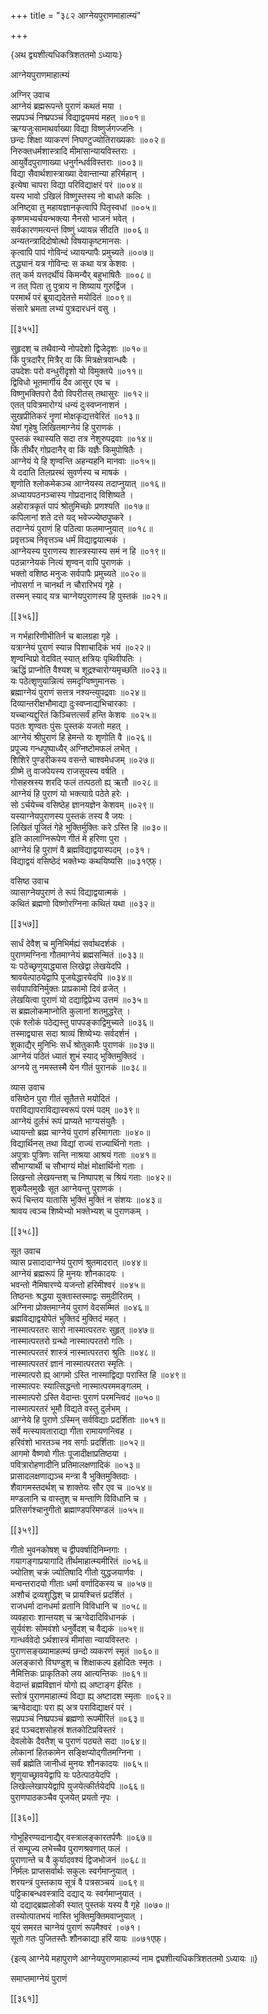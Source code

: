 +++
title = "३८२ आग्नेयपुराणमाहात्म्यं"

+++

\{अथ द्व्यशीत्यधिकत्रिशततमो ऽध्यायः\}

आग्नेयपुराणमाहात्म्यं  
    
अग्निर् उवाच  
आग्नेयं ब्रह्मरूपन्ते पुराणं कथतं मया ।  
सप्रपञ्चं निष्प्रपञ्चं विद्याद्वयमयं महत्   ॥००१॥  
ऋग्यजुःसामाथर्वाख्या विद्या विष्णुर्जगज्जनिः   ।  
छन्दः शिक्षा व्याकरणं निघण्टुज्योतिराख्यकाः   ॥००२॥  
निरुक्तधर्मशास्त्रादि मीमांसान्यायविस्तराः ।  
आयुर्वेदपुराणाख्या धनुर्गन्धर्वविस्तराः ॥००३॥  
विद्या सैवार्थशास्त्राख्या देवान्तान्या हरिर्महान्   ।  
इत्येषा चापरा विद्या परिविद्याक्षरं परं ॥००४॥  
यस्य भावो ऽखिलं विष्णुस्तस्य नो बाधते कलिः ।  
अनिष्ट्वा तु महायज्ञानकृत्वापि पितृस्वधां   ॥००५॥  
कृष्णमभ्यर्चयन्भक्त्या नैनसो भाजनं भवेत्   ।  
सर्वकारणमत्यन्तं विष्णुं ध्यायन्न सीदति   ॥००६॥  
अन्यतन्त्रादिदोषोत्थो विषयाकृष्टमानसः ।  
कृत्वापि पापं गोविन्दं ध्यायन्पापैः प्रमुच्यते   ॥००७॥  
तद्ध्यानं यत्र गोविन्दः स कथा यत्र केशवः ।  
तत् कर्म यत्तदर्थीयं किमन्यैर् बहुभाषितैः ॥००८॥  
न तत् पिता तु पुत्राय न शिष्याय गुरुर्द्विज ।  
परमार्थं परं ब्रूयाद्यदेतत्ते मयोदितं ॥००९॥  
संसारे भ्रमता लभ्यं पुत्रदारधनं वसु ।  

[[३५५]]
    
सुहृदश् च तथैवान्ये नोपदेशो द्विजेदृशः ॥०१०॥  
किं पुत्रदारैर् मित्रैर् वा किं मित्रक्षेत्रवान्धवैः   ।  
उपदेशः परो वन्धुरीदृशो यो विमुक्तये ॥०११॥  
द्विविधो भूतमार्गीयं दैव आसुर एव च ।  
विष्णुभक्तिपरो दैवो विपरीतस् तथासुरः ॥०१२॥  
एतत् पवित्रमारोग्यं धन्यं दुःस्वप्ननाशनं   ।  
सुखप्रीतिकरं नॄणां मोक्षकृद्यत्तवेरितं   ॥०१३॥  
येषां गृहेषु लिखितमाग्नेयं हि पुराणकं   ।  
पुस्तकं स्थास्यति सदा तत्र नेशुरुपद्रवाः ॥०१४॥  
किं तीर्थैर् गोप्रदानैर् वा किं यज्ञैः किमुपोषितैः   ।  
आग्नेयं ये हि शृण्वन्ति अहन्यहनि मानवाः ॥०१५॥  
ये ददाति तिलप्रस्थं सुवर्णस्य च माषकं ।  
शृणोति श्लोकमेकञ्च आग्नेयस्य तदाप्नुयात् ॥०१६॥  
अध्यायपठनञ्चास्य गोप्रदानाद् विशिष्यते ।  
अहोरात्रकृतं पापं श्रोतुमिच्छोः प्रणश्यति   ॥०१७॥  
कपिलानां शते दत्ते यद् भवेज्ज्येष्ठपुष्करे ।  
तदाग्नेयं पुराणं हि पठित्वा फलमाप्नुयात्   ॥०१८॥  
प्रवृत्तञ्च निवृत्तञ्च धर्मं विद्याद्वयात्मकं   ।  
आग्नेयस्य पुराणस्य शास्त्रस्यास्य समं न हि ॥०१९॥  
पठन्नाग्नेयकं नित्यं शृण्वन् वापि पुराणकं   ।  
भक्तो वशिष्ठ मनुजः सर्वपापैः प्रमुच्यते   ॥०२०॥  
नोपसर्गा न चानर्था न चौरारिभयं गृहे ।  
तस्मन् स्याद् यत्र चाग्नेयपुराणस्य हि पुस्तकं ॥०२१॥  

[[३५६]]
    
न गर्भहारिणीभीतिर्न च बालग्रहा गृहे ।  
यत्राग्नेयं पुराणं स्यान्न पिशाचादिकं भयं   ॥०२२॥  
शृण्वन्विप्रो वेदवित् स्यात् क्षत्रियः पृथिवीपतिः   ।  
ऋद्धिं प्राप्नोति वैश्यश् च शूद्रश्चारोग्यमृच्छति   ॥०२३॥  
यः पठेत्शृणुयान्नित्यं समदृग्विष्णुमानसः   ।  
ब्रह्माग्नेयं पुराणं सत्तत्र नश्यन्त्युपद्रवाः   ॥०२४॥  
दिव्यान्तरीक्षभौमाद्या दुःस्वप्नाद्यभिचारकाः   ।  
यच्चान्यद्दुरितं किञ्चित्तत्सर्वं हन्ति केशवः ॥०२५॥  
पठतः शृण्वतः पुंसः पुस्तकं यजतो महत्   ।  
आग्नेयं श्रीपुराणं हि हेमन्ते यः शृणोति वै   ॥०२६॥  
प्रपूज्य गन्धपुष्पाध्यैर् अग्निष्टोमफलं लभेत्   ।  
शिशिरे पुण्डरीकस्य वसन्ते चाश्वमेधजम् ॥०२७॥  
ग्रीष्मे तु वाजपेयस्य राजसूयस्य वर्षति ।  
गोसहस्रस्य शरदि फलं तत्पठतो ह्य् ऋतौ ॥०२८॥  
आग्नेयं हि पुराणं यो भक्त्याग्रे पठेते हरेः   ।  
सो ऽर्चयेच्च वसिष्ठेह ज्ञानयज्ञेन केशवम् ॥०२९॥  
यस्याग्नेयपुराणस्य पुस्तकं तस्य वै जयः ।  
लिखितं पूजितं गेहे भुक्तिर्मुक्तिः करे ऽस्ति हि ॥०३०॥  
इति कालाग्निरूपेण गीतं मे हरिणा पुरा ।  
आग्नेयं हि पुराणं वै ब्रह्मविद्याद्वयास्पदम् ।०३१।  
विद्याद्वयं वसिष्ठेदं भक्तेभ्यः कथयिष्यसि   ॥०३१एफ़्।  
    
वसिष्ठ उवाच  
व्यासाग्नेयपुराणं ते रूपं विद्याद्वयात्मकं   ।  
कथितं ब्रह्मणो विष्णोरग्निना कथितं यथा ॥०३२॥  

[[३५७]]
    
सार्धं देवैश् च मुनिभिर्मह्यं सर्वाथदर्शकं   ।  
पुराणमग्निना गौतमाग्नेयं ब्रह्मसन्मितं ॥०३३॥  
यः पठेच्छृणुयाद्ध्यास लिखेद्वा लेखयेदपि ।  
श्रावयेत्पाठयेद्वापि पूजयेद्धारयेदपि ॥०३४॥  
सर्वपापविनिर्मुक्तः प्राप्रकामो दिवं व्रजेत् ।  
लेखयित्वा पुराणं यो दद्याद्विप्रेभ्य उत्तमं ॥०३५॥  
स ब्रह्मलोकमाप्नोति कुलानां शतमुद्धरेत् ।  
एकं श्लोकं पठेद्यस्तु पापपङ्काद्विमुच्यते ॥०३६॥  
तस्माद्व्यास सदा श्राव्यं शिष्येभ्यः सर्वदर्शनं   ।  
शुकाद्यैर् मुनिभिः सर्धं श्रोतुकामैः पुराणकं   ॥०३७॥  
आग्नेयं पठितं ध्यातं शुभं स्याद् भुक्तिमुक्तिदं   ।  
अग्नये तु नमस्तस्मै येन गीतं पुरानकं ॥०३८॥  
    
व्यास उवाच  
वसिष्ठेन पुरा गीतं सूतैतत्ते मयोदितं ।  
पराविद्यापराविद्यास्वरूपं परमं पदम् ॥०३९॥  
आग्नेयं दुर्लभं रूपं प्राप्यते भाग्यसंयुतैः   ।  
ध्यायन्तो ब्रह्म चाग्नेयं पुराणं हरिमागताः   ॥०४०॥  
विद्यार्थिनस् तथा विद्यां राज्यं राज्यार्थिनो गताः   ।  
अपुत्राः पुत्रिणः सन्ति नाश्रया आश्रयं गताः   ॥०४१॥  
सौभाग्यार्थी च सौभाग्यं मोक्षं मोक्षार्थिनो गताः   ।  
लिखन्तो लेखयन्तश् च निष्पापश् च श्रियं गताः   ॥०४२॥  
शुकपैलमुखैः सूत आग्नेयन्तु पुराणकं ।  
रूपं चिन्तय यातासि भुक्तिं मुक्तिं न संशयः   ॥०४३॥  
श्रावय त्वञ्च शिष्येभ्यो भक्तेभ्यश् च पुराणकम्   ।  

[[३५८]]

सूत उवाच  
व्यास प्रसादादाग्नेयं पुराणं श्रुतमादरात्   ॥०४४॥  
आग्नेयं ब्रह्मरूपं हि मुनयः शौनकादयः   ।  
भवन्तो नैमिषारण्ये यजन्तो हरिमीश्वरं ॥०४५॥  
तिष्ठन्तः श्रद्धया युक्तास्तस्माद्वः समुदीरितम्   ।  
अग्निना प्रोक्तमाग्नेयं पुराणं वेदसम्मितं ॥०४६॥  
ब्रह्मविद्याद्वयोपेतं भुक्तिदं मुक्तिदं महत् ।  
नास्मात्परतरः सारो नास्मात्परतरः सुहृत् ॥०४७॥  
नास्मात्परतरो ग्रन्थो नास्मात्परतरो गतिः ।  
नास्मात्परतरं शास्त्रं नास्मात्परतरा श्रुतिः   ॥०४८॥  
नास्मात्परतरं ज्ञानं नास्मात्परतरा स्मृतिः   ।  
नास्मात्परो ह्य् आगमो ऽस्ति नास्माद्विद्या परास्ति हि ॥०४९॥  
नास्मात्परः स्यात्सिद्धन्तो नास्मात्परममङ्गलम्   ।  
नास्मात्परो ऽस्ति वेदान्तः पुराणं परमन्त्विदं   ॥०५०॥  
नास्मात्परतरं भूमौ विद्यते वस्तु दुर्लभम् ।  
आग्नेये हि पुराणे ऽस्मिन् सर्वविद्याः प्रदर्शिताः   ॥०५१॥  
सर्वे मत्स्यावताराद्या गीता रामायणन्त्विह ।  
हरिवंशो भारतञ्च नव सर्गाः प्रदर्शिताः   ॥०५२॥  
आगमो वैष्णवो गीतः पूजादीक्षाप्रतिष्ठया   ।  
पवित्रारोहणादीनि प्रतिमालक्षणादिकं ॥०५३॥  
प्रासादलक्षणाद्यञ्च मन्त्रा वै भुक्तिमुक्तिदाः   ।  
शैवागमस्तदर्थश् च शाक्तेयः सौर एव च ॥०५४॥  
मण्डलानि च वास्तुश् च मन्ताणि विविधानि च ।  
प्रतिसर्गश्चानुगीतो ब्रह्माण्डपरिमण्डलं ॥०५५॥  

[[३५९]]
    
गीतो भुवनकोषश् च द्वीपवर्षादिनिम्नगाः ।  
गयागङ्गाप्रयागादि तीर्थमाहात्म्यमीरितं ॥०५६॥  
ज्योतिश् चक्रं ज्योतिषादि गीतो युद्धजयार्णवः ।  
मन्वन्तरादयो गीताः धर्मा वर्णादिकस्य च ॥०५७॥  
अशौचं द्रव्यशुद्धिश् च प्रायश्चित्तं प्रदर्शितं   ।  
राजधर्मा दानधर्मा व्रतानि विविधानि च ॥०५८॥  
व्यवहाराः शान्तयश् च ऋग्वेदादिविधानकं ।  
सूर्यवंशः सोमवंशो धनुर्वेदश् च वैद्यकं   ॥०५९॥  
गान्धर्ववेदो ऽर्थशास्त्रं मीमांसा न्यायविस्तरः   ।  
पुराणसङ्ख्यामाहत्म्यं छन्दो व्यकरणं स्मृतं   ॥०६०॥  
अलङ्कारो विघण्डुश् च शिक्षाकल्प इहोदितः स्मृतः   ।  
नैमित्तिकः प्राकृतिको लय आत्यन्तिकः ॥०६१॥  
वेदान्तं ब्रह्मविज्ञानं योगो ह्य् अष्टाङ्ग ईरितः   ।  
स्तोत्रं पुराणमाहात्म्यं विद्या ह्य् अष्टादश स्मृताः   ॥०६२॥  
ऋग्वेदाद्याः परा ह्य् अत्र पराविद्याक्षरं परं   ।  
सप्रपञ्चं निष्प्रपञ्चं ब्रह्मणो रूपमीरितं   ॥०६३॥  
इदं पञ्चदशसोहस्रं शतकोटिप्रविस्तरं ।  
देवलोके दैवतैश् च पुराणं पठ्यते सदा ॥०६४॥  
लोकानां हितकामेन सङ्क्षिप्योद्गीतमग्निना ।  
सर्वं ब्रह्मेति जानीध्वं मुनयः शौनकादयः   ॥०६५॥  
शृणुयाच्छ्रावयेद्वापि यः पठेत्पाठयेदपि   ।  
लिखेल्लेखापयेद्वापि युजयेत्कीर्तयेदपि ॥०६६॥  
पुराणपाठकञ्चैव पूजयेत् प्रयतो नृपः ।  

[[३६०]]
    
गोभूहिरण्यदानाद्यैर् वस्त्रालङ्कारतर्पणैः   ॥०६७॥  
तं सम्पूज्य लभेच्चैव पुराणश्रवणात् फलं   ।  
पुराणान्ते च वै कुर्यादवश्यं द्विजभोजनं ॥०६८॥  
निर्मलः प्राप्तसर्वार्थः सकुलः स्वर्गमाप्नुयात्   ।  
शरयन्त्रं पुस्तकाय सूत्रं वै पत्रसञ्चयं ॥०६९॥  
पट्टिकाबन्धवस्त्रादि दद्याद् यः स्वर्गमाप्नुयात्   ।  
यो दद्याद्ब्रह्मलोकी स्यात् पुस्तकं यस्य वै गृहे ॥०७०॥  
तस्योत्पातभयं नास्ति भुक्तिमुक्तिमवाप्नुयात् ।  
यूयं समरत चाग्नेयं पुराणं रूपमैश्वरं   ।०७१।  
सूतो गतः पुजितस्तैः शौनकाद्या हरिं यायः   ॥०७१एफ़्।  
    
\{इत्य् आग्नेये महापुराणे आग्नेयपुराणमाहात्म्यं नाम द्व्यशीत्यधिकत्रिशततमो ऽध्यायः ॥}

समाप्तमाग्नेयं पुराणं  

[[३६१]]
